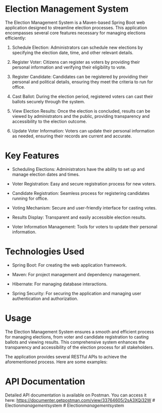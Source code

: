 # Election Management System

The Election Management System is a Maven-based Spring Boot web application designed to streamline election processes. 
This application encompasses several core features necessary for managing elections efficiently:

1. Schedule Election: Administrators can schedule new elections by specifying the election date, time, and other 
relevant details. 

2. Register Voter: Citizens can register as voters by providing their personal information and verifying their 
eligibility to vote. 

3. Register Candidate: Candidates can be registered by providing their personal and political details, ensuring they 
meet the criteria to run for office. 

4. Cast Ballot: During the election period, registered voters can cast their ballots securely through the system. 

5. View Election Results: Once the election is concluded, results can be viewed by administrators and the public, 
providing transparency and accessibility to the election outcome. 

6. Update Voter Information: Voters can update their personal information as needed, ensuring their records are 
current and accurate.

# Key Features
- Scheduling Elections: Administrators have the ability to set up and manage election dates and times. 

- Voter Registration: Easy and secure registration process for new voters.

- Candidate Registration: Seamless process for registering candidates running for office.

- Voting Mechanism: Secure and user-friendly interface for casting votes.

- Results Display: Transparent and easily accessible election results.

- Voter Information Management: Tools for voters to update their personal information.

# Technologies Used
- Spring Boot: For creating the web application framework.

- Maven: For project management and dependency management.

- Hibernate: For managing database interactions.

- Spring Security: For securing the application and managing user authentication and authorization.

# Usage
The Election Management System ensures a smooth and efficient process for managing elections, from voter and candidate 
registration to casting ballots and viewing results. This comprehensive system enhances the transparency and 
accessibility of the election process for all stakeholders.

The application provides several RESTful APIs to achieve the aforementioned process. Here are some examples:

# API Documentation
Detailed API documentation is available on Postman. You can access it here: 
https://documenter.getpostman.com/view/33764605/2sA3XQi32W 
#   E l e c t i o n _ m a n a g e m e n t _ s y s t e m  
 #   E l e c t i o n _ m a n a g e m e n t _ s y s t e m  
 